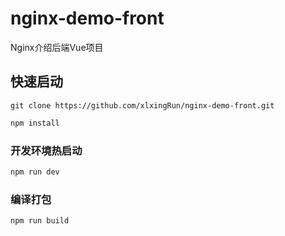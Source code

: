 # nginx-demo-front

Nginx介绍后端Vue项目

## 快速启动
```shell
git clone https://github.com/xlxingRun/nginx-demo-front.git
```

```sh
npm install
```

### 开发环境热启动

```sh
npm run dev
```

### 编译打包

```sh
npm run build
```
